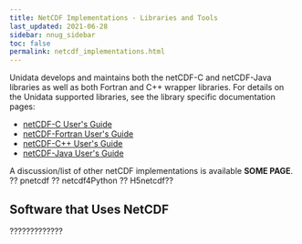 ```yaml
---
title: NetCDF Implementations - Libraries and Tools
last_updated: 2021-06-28
sidebar: nnug_sidebar
toc: false
permalink: netcdf_implementations.html
---
```


[//]: # (TODO: Move details about implmentations from top section this page here or vice versa.)

Unidata develops and maintains both the netCDF-C and netCDF-Java libraries as well as both Fortran and C++ wrapper libraries.
For details on the Unidata supported libraries, see the library specific documentation pages:
* [netCDF-C User's Guide](https://docs.unidata.ucar.edu/netcdf-c/current/)
* [netCDF-Fortran User's Guide](https://docs.unidata.ucar.edu/netcdf-fortran/current/)
* [netCDF-C++ User's Guide](https://docs.unidata.ucar.edu/netcdf-cxx/current/)
* [netCDF-Java User's Guide](https://docs.unidata.ucar.edu/netcdf-java/current/userguide/)

A discussion/list of other netCDF implementations is available **SOME PAGE**.
?? pnetcdf
?? netcdf4Python
?? H5netcdf??

## Software that Uses NetCDF

?????????????